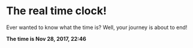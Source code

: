 # The real time clock!

Ever wanted to know what the time is? Well, your journey is about to end!

**The time is Nov 28, 2017, 22:46**